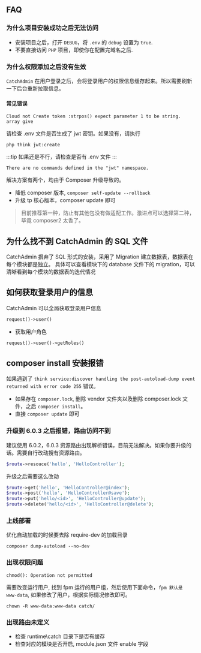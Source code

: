 ## FAQ
### 为什么项目安装成功之后无法访问
  - 安装项目之后，打开 `DEBUG`，将 `.env` 的 `debug` 设置为 `true`.
  - 不要直接访问 `PHP` 项目，即使你在配置完域名之后.

### 为什么权限添加之后没有生效
`CatchAdmin` 在用户登录之后，会将登录用户的权限信息缓存起来。所以需要刷新一下后台重新拉取信息。


#### 常见错误
```
Cloud not Create token :strpos() expect parameter 1 to be string. array give
```
请检查 .env 文件是否生成了 jwt 密钥。如果没有，请执行
```shell
php think jwt:create
```
:::tip
如果还是不行，请检查是否有 .env 文件
:::

```
There are no commands defined in the "jwt" namespace.
```
解决方案有两个，均由于 Composer 升级导致的。
- 降低 composer 版本, `composer self-update --rollback`
- 升级 tp 核心版本，composer update 即可
> 目前推荐第一种，防止有其他包没有做适配工作。激进点可以选择第二种，毕竟 composer2 太香了。
  
## 为什么找不到 CatchAdmin 的 SQL 文件
CatchAdmin 摒弃了 SQL 形式的安装，采用了 Migration 建立数据表，数据表在每个模块都是独立。
具体可以查看模块下的 database 文件下的 migration，可以清晰看到每个模块的数据表的迭代情况

## 如何获取登录用户的信息
CatchAdmin 可以全局获取登录用户信息
```php
request()->user()
```
- 获取用户角色
```php
request()->user()->getRoles()
```

## composer install 安装报错
如果遇到了 `think service:discover handling the post-autoload-dump event returned with error code 255` 错误。
- 如果存在 `composer.lock`, 删除 vendor 文件夹以及删除 composer.lock 文件，之后 `composer install`。
- 直接 `composer update` 即可

### 升级到 6.0.3 之后报错，路由访问不到
建议使用 6.0.2，6.0.3 资源路由出现解析错误，目前无法解决。如果你要升级的话。需要自行改动搜有资源路由。
```php
$route->resouce('hello', 'HelloController');
```
升级之后需要这么改动
```php
$route->get('hello', 'HelloController@index');
$route->post('hello', 'HelloController@save');
$route->put('hello/<id>', 'HelloController@update');
$route->delete('hello/<id>', 'HelloController@delete');
```


### 上线部署
优化自动加载的时候要去除 require-dev 的加载目录
```
composer dump-autoload --no-dev
```
### 出现权限问题
```shell
chmod(): Operation not permitted
```
需要改变运行用户, 找到 fpm 运行的用户组，然后使用下面命令，`fpm 默认是 www-data`, 如果修改了用户，根据实际情况修改即可。
```shell
chown -R www-data:www-data catch/
```

### 出现路由未定义
- 检查 runtime\catch 目录下是否有缓存
- 检查对应的模块是否开启, module.json 文件 enable 字段
